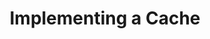 ---
title: "Implementing a Cache"
chapter: true
weight: 3
description: We will start by setting up your AWS account to develop robot applications with AWS RoboMaker. 
---